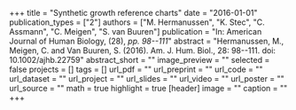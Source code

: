 +++
title = "Synthetic growth reference charts"
date = "2016-01-01"
publication_types = ["2"]
authors = ["M. Hermanussen", "K. Stec", "C. Assmann", "C. Meigen", "S. van Buuren"]
publication = "In: American Journal of Human Biology, (28), _pp. 98--111_"
abstract = "Hermanussen, M., Meigen, C. and Van Buuren, S. (2016). Am. J. Hum. Biol., 28: 98--111. doi: 10.1002/ajhb.22759"
abstract_short = ""
image_preview = ""
selected = false
projects = []
tags = []
url_pdf = ""
url_preprint = ""
url_code = ""
url_dataset = ""
url_project = ""
url_slides = ""
url_video = ""
url_poster = ""
url_source = ""
math = true
highlight = true
[header]
image = ""
caption = ""
+++
